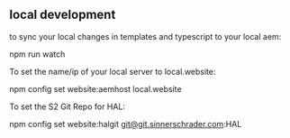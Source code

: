 ## local development

to sync your local changes in templates and typescript to your local aem:

npm run watch


To set the name/ip of your local server to local.website:

npm config set website:aemhost local.website


To set the S2 Git Repo for HAL:

npm config set website:halgit git@git.sinnerschrader.com:HAL

